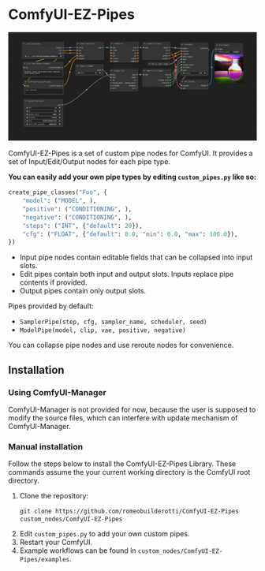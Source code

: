 # ComfyUI-EZ-Pipes

<img src="examples/workflow.png"/>

ComfyUI-EZ-Pipes is a set of custom pipe nodes for ComfyUI. It provides a set of Input/Edit/Output nodes for each pipe type.

**You can easily add your own pipe types by editing `custom_pipes.py` like so:**
```python
create_pipe_classes("Foo", {
    "model": ("MODEL", ),
    "positive": ("CONDITIONING", ),
    "negative": ("CONDITIONING", ),
    "steps": ("INT", {"default": 20}),
    "cfg": ("FLOAT", {"default": 8.0, "min": 0.0, "max": 100.0}),
})
```

- Input pipe nodes contain editable fields that can be collapsed into input slots.
- Edit pipes contain both input and output slots. Inputs replace pipe contents if provided.
- Output pipes contain only output slots.

Pipes provided by default:
- `SamplerPipe(step, cfg, sampler_name, scheduler, seed)`
- `ModelPipe(model, clip, vae, positive, negative)`

You can collapse pipe nodes and use reroute nodes for convenience.

## Installation

### Using ComfyUI-Manager

ComfyUI-Manager is not provided for now, because the user is supposed to modify the source files, which can interfere with update mechanism of ComfyUI-Manager.

### Manual installation

Follow the steps below to install the ComfyUI-EZ-Pipes Library. These commands assume the your current working directory is the ComfyUI root directory.

1. Clone the repository:
   ```
   git clone https://github.com/romeobuilderotti/ComfyUI-EZ-Pipes custom_nodes/ComfyUI-EZ-Pipes
   ```
2. Edit `custom_pipes.py` to add your own custom pipes.
3. Restart your ComfyUI.
4. Example workflows can be found in `custom_nodes/ComfyUI-EZ-Pipes/examples`.
